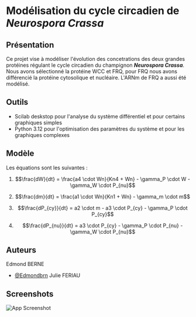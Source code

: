 
# Modélisation du cycle circadien de *Neurospora Crassa*

## Présentation
   Ce projet vise à modéliser l'évolution des concetrations des deux grandes protéines régulant le cycle circadien du champignon ***Neurospora Crassa***. Nous avons sélectionné la protéine WCC et FRQ, pour FRQ nous avons différencié la protéine cytosolique et nucléaire. L'ARNm de FRQ a aussi été modélisé.

## Outils
- Scilab deskstop pour l'analyse du système différentiel et pour certains graphiques simples
- Python 3.12 pour l'optimisation des paramètres du système et pour les graphiques complexes

## Modèle

Les équations sont les suivantes :

1. $$\frac{dW}{dt} = \frac{a4 \cdot Wn}{Kn4 + Wn} - \gamma_P \cdot W - \gamma_W \cdot P_{nu}$$

2. $$\frac{dm}{dt} = \frac{a1 \cdot Wn}{Kn1 + Wn} - \gamma_m \cdot m$$

3. $$\frac{dP_{cy}}{dt} = a2 \cdot m - a3 \cdot P_{cy} - \gamma_P \cdot P_{cy}$$

4. $$\frac{dP_{nu}}{dt} = a3 \cdot P_{cy} - \gamma_P \cdot P_{nu} - \gamma_W \cdot P_{nu}$$


## Auteurs
Edmond BERNE
- [@Edmondbrn](https://github.com/Edmondbrn)
Julie FERIAU


## Screenshots

![App Screenshot](https://via.placeholder.com/468x300?text=App+Screenshot+Here)

